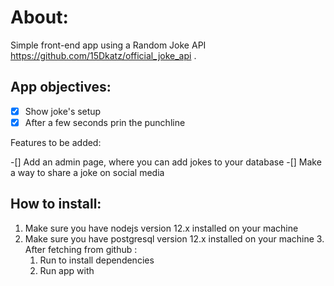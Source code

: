 # About:

Simple front-end app using a Random Joke API <https://github.com/15Dkatz/official_joke_api> .

## App objectives:

- [x] Show joke's setup
- [x] After a few seconds prin the punchline

Features to be added:

-[] Add an admin page, where you can add jokes to your database
-[] Make a way to share a joke on social media

## How to install:

1. Make sure you have nodejs version 12.x installed on your machine
2. Make sure you have postgresql version 12.x installed on your machine
   3. After fetching from github :
      1. Run <npm install> to install dependencies
      1. Run app with <npm run start>
